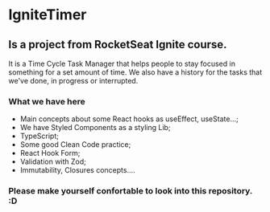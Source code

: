 # IgniteTimer 
## Is a project from RocketSeat Ignite course.
It is a Time Cycle Task Manager that helps people to stay focused in something for a set amount of time. We also have a history for the tasks that we've done, in progress or interrupted.

### What we have here

- Main concepts about some React hooks as useEffect, useState...;
- We have Styled Components as a styling Lib;
- TypeScript;
- Some good Clean Code practice;
- React Hook Form;
- Validation with Zod;
- Immutability, Closures concepts....

### Please make yourself confortable to look into this repository. :D



